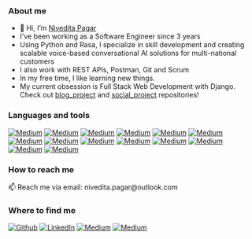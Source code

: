 <h3>About me</h3>

- 👋 Hi, I’m [Nivedita Pagar](www.linkedin.com/in/nivedita-pagar)
- I've been working as a Software Engineer since 3 years
- Using Python and Rasa, I specialize in skill development and creating scalable voice-based conversational AI solutions for multi-national customers
- I also work with REST APIs, Postman, Git and Scrum
- In my free time, I like learning new things. 
- My current obsession is Full Stack Web Development with Django. Check out [blog_project](https://github.com/niveditapagar/blog_project) and [social_project](https://github.com/niveditapagar/social_project) repositories!

<h3>Languages and tools</h3>
<a href="https://img.shields.io/badge/python-3670A0?style=for-the-badge&logo=python&logoColor=ffdd54" target="_blank"><img alt="Medium" src="https://img.shields.io/badge/python-3670A0?style=for-the-badge&logo=python&logoColor=ffdd54" /></a> <a href="https://img.shields.io/badge/Rasa-5A17EE.svg?style=for-the-badge&logo=Rasa&logoColor=white" target="_blank"><img alt="Medium" src="https://img.shields.io/badge/Rasa-5A17EE.svg?style=for-the-badge&logo=Rasa&logoColor=white" /></a> <a href="https://img.shields.io/badge/HTML5-E34F26?style=for-the-badge&logo=html5&logoColor=white" target="_blank"><img alt="Medium" src="https://img.shields.io/badge/HTML5-E34F26?style=for-the-badge&logo=html5&logoColor=white" /></a> <a href="https://img.shields.io/badge/CSS3-1572B6?style=for-the-badge&logo=css3&logoColor=white" target="_blank"><img alt="Medium" src="https://img.shields.io/badge/CSS3-1572B6?style=for-the-badge&logo=css3&logoColor=white" /></a> <a href="https://img.shields.io/badge/JavaScript-323330?style=for-the-badge&logo=javascript&logoColor=F7DF1E" target="_blank"><img alt="Medium" src="https://img.shields.io/badge/JavaScript-323330?style=for-the-badge&logo=javascript&logoColor=F7DF1E" /></a> <a href="https://img.shields.io/badge/Django-092E20?style=for-the-badge&logo=django&logoColor=green" target="_blank"><img alt="Medium" src="https://img.shields.io/badge/Django-092E20?style=for-the-badge&logo=django&logoColor=green" /></a> <a href="https://img.shields.io/badge/Bootstrap-563D7C?style=for-the-badge&logo=bootstrap&logoColor=white" target="_blank"><img alt="Medium" src="https://img.shields.io/badge/Bootstrap-563D7C?style=for-the-badge&logo=bootstrap&logoColor=white" /></a> <a href="https://img.shields.io/badge/Postman-FF6C37.svg?style=for-the-badge&logo=Postman&logoColor=white" target="_blank"><img alt="Medium" src="https://img.shields.io/badge/Postman-FF6C37.svg?style=for-the-badge&logo=Postman&logoColor=white" /></a> <a href="https://img.shields.io/badge/Git-F05032.svg?style=for-the-badge&logo=Git&logoColor=white" target="_blank"><img alt="Medium" src="https://img.shields.io/badge/Git-F05032.svg?style=for-the-badge&logo=Git&logoColor=white" /></a> <a href="https://img.shields.io/badge/GitHub-181717.svg?style=for-the-badge&logo=GitHub&logoColor=white" target="_blank"><img alt="Medium" src="https://img.shields.io/badge/GitHub-181717.svg?style=for-the-badge&logo=GitHub&logoColor=white" /></a> <a href="https://img.shields.io/badge/GitLab-FC6D26.svg?style=for-the-badge&logo=GitLab&logoColor=white" target="_blank"><img alt="Medium" src="https://img.shields.io/badge/GitLab-FC6D26.svg?style=for-the-badge&logo=GitLab&logoColor=white" /></a> <a href="https://img.shields.io/badge/Jira-0052CC.svg?style=for-the-badge&logo=Jira&logoColor=white" target="_blank"><img alt="Medium" src="https://img.shields.io/badge/Jira-0052CC.svg?style=for-the-badge&logo=Jira&logoColor=white" /></a> <a href="https://img.shields.io/badge/PyCharm-000000.svg?style=for-the-badge&logo=PyCharm&logoColor=white" target="_blank"><img alt="Medium" src="https://img.shields.io/badge/PyCharm-000000.svg?style=for-the-badge&logo=PyCharm&logoColor=white" /></a> <a href="https://img.shields.io/badge/Visual%20Studio%20Code-007ACC.svg?style=for-the-badge&logo=Visual-Studio-Code&logoColor=white" target="_blank"><img alt="Medium" src="https://img.shields.io/badge/Visual%20Studio%20Code-007ACC.svg?style=for-the-badge&logo=Visual-Studio-Code&logoColor=white" /></a>

<h3>How to reach me</h3>
📫 Reach me via email: nivedita.pagar@outlook.com

<h3>Where to find me</h3>
<p><a href="https://github.com/niveditapagar" target="_blank"><img alt="Github" src="https://img.shields.io/badge/GitHub-%2312100E.svg?&style=for-the-badge&logo=Github&logoColor=white" /></a> <a href="https://www.linkedin.com/in/nivedita-pagar/" target="_blank"><img alt="LinkedIn" src="https://img.shields.io/badge/linkedin-%230077B5.svg?&style=for-the-badge&logo=linkedin&logoColor=white" /></a> <a href="https://www.xing.com/profile/Nivedita_Pagar/cv" target="_blank"><img alt="Medium" src="https://img.shields.io/badge/xing-%23006567.svg?style=for-the-badge&logo=xing&logoColor=white" /></a> <a href="https://www.instagram.com/nivedi.pagar/" target="_blank"><img alt="Medium" src="https://img.shields.io/badge/Instagram-E4405F.svg?style=for-the-badge&logo=Instagram&logoColor=white" /></a>
</p>
